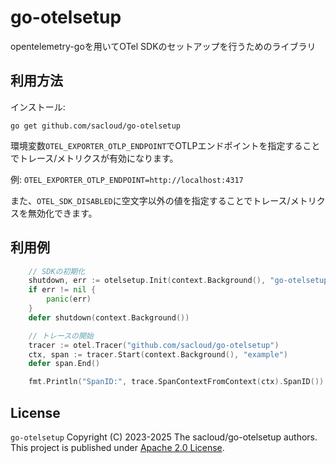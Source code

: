 # go-otelsetup

opentelemetry-goを用いてOTel SDKのセットアップを行うためのライブラリ

## 利用方法

インストール:

    go get github.com/sacloud/go-otelsetup

環境変数`OTEL_EXPORTER_OTLP_ENDPOINT`でOTLPエンドポイントを指定することでトレース/メトリクスが有効になります。

例: `OTEL_EXPORTER_OTLP_ENDPOINT=http://localhost:4317`

また、`OTEL_SDK_DISABLED`に空文字以外の値を指定することでトレース/メトリクスを無効化できます。

## 利用例

```go
	// SDKの初期化
	shutdown, err := otelsetup.Init(context.Background(), "go-otelsetup", "0.0.1")
	if err != nil {
		panic(err)
	}
	defer shutdown(context.Background())

	// トレースの開始
	tracer := otel.Tracer("github.com/sacloud/go-otelsetup")
	ctx, span := tracer.Start(context.Background(), "example")
	defer span.End()

	fmt.Println("SpanID:", trace.SpanContextFromContext(ctx).SpanID())
```

## License

`go-otelsetup` Copyright (C) 2023-2025 The sacloud/go-otelsetup authors.
This project is published under [Apache 2.0 License](LICENSE).